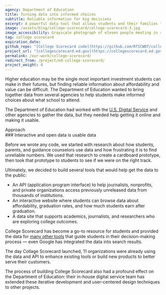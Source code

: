 ```yaml
---
agency: Department of Education
title: Turning data into informed choices
subtitle: Reliable information for big decisions
excerpt: A powerful data tool that allows students and their families to assess colleges and universities.
image: /assets/blog/college-scorecard/college-scorecard-3.jpg
image_accessibility: Grayscale photograph of eleven people meeting in small groups during a workshop
tag: college scorecard
expiration_date:
github_repo: "[College Scorecard code](https://github.com/RTICWDT/college-scorecard)"
project_url: "[collegescorecard.ed.gov](https://collegescorecard.ed.gov/)"
permalink: /our-work/college-scorecard/
redirect_from: /project/ed-college-scorecard/
project_weight: 4
---
```


Higher education may be the single most important investment students can make in their futures, but finding reliable information about affordability and value can be difficult. The Department of Education wanted to bring together data from several agencies to help students make informed choices about what school to attend.

The Department of Education had worked with the [U.S. Digital Service](https://www.usds.gov/) and other agencies to gather the data, but they needed help getting it online and making it usable.


<div class="case-study-preheader margin-top-6">Approach</div>
### Interactive and open data is usable data

Before we wrote any code, we started with research about how students, parents, and guidance counselors use data and how frustrating it is to find unreliable numbers. We used that research to create a cardboard prototype, then took that prototype to students to see if we were on the right track.

Ultimately, we decided to build several tools that would help get the data to the public:

-   An API (application program interface) to help journalists, nonprofits, and private organizations access previously unreleased data from thousands of institutions.
-   An interactive website where students can browse data about affordability, graduation rates, and how much students earn after graduation.
-   A data site that supports academics, journalists, and researchers who are exploring college outcomes.

College Scorecard has become a go-to resource for students and provided the data for [many other tools](https://github.com/RTICWDT/college-scorecard/wiki) that guide students in their decision-making process — even Google has integrated the data into search results.

<div class="funfact-blockquote">
	The day Collage Scorecard launched, 11 organizations were already using the data and API to enhance existing tools or build new products to better serve their customers.
</div>

The process of building College Scorecard also had a profound effect on the Department of Education: their in-house digital service team has extended these iterative development and user-centered design techniques to other projects.

